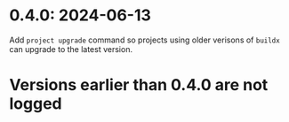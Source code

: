 # 0.4.0: 2024-06-13

Add `project upgrade` command so projects using older verisons of `buildx` can upgrade to the latest version.

# Versions earlier than 0.4.0 are not logged
